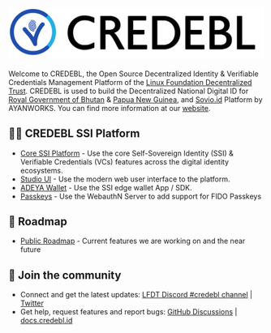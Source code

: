 ## ![CREDEBL Logo](https://github.com/credebl/.github/raw/main/logo.svg)

Welcome to CREDEBL, the Open Source Decentralized Identity & Verifiable Credentials Management Platform of the [Linux Foundation Decentralized Trust](https://www.lfdecentralizedtrust.org).
CREDEBL is used to build the Decentralized National Digital ID for [Royal Government of Bhutan](https://www.bhutanndi.com) & [Papua New Guinea](https://www.biometricupdate.com/202410/papua-new-guinea-advances-digital-id-wallet-and-govt-platform-to-pilot), and [Sovio.id](https://sovio.id) Platform by AYANWORKS.
You can find more information at our [website](https://credebl.id).

## 🙋‍♀️ CREDEBL SSI Platform

* [Core SSI Platform](https://github.com/credebl/platform) - Use the core Self-Sovereign Identity (SSI) & Verifiable Credentials (VCs) features across the digital identity ecosystems.
* [Studio UI](https://github.com/credebl/studio) - Use the modern web user interface to the platform.
* [ADEYA Wallet](https://github.com/credebl/adeya-wallet) - Use the SSI edge wallet App / SDK.
* [Passkeys](https://github.com/credebl/webauthn-server) - Use the WebauthN Server to add support for FIDO Passkeys

## 🌈 Roadmap

* [Public Roadmap](https://github.com/orgs/credebl/projects/5) - Current features we are working on and the near future

## 🧙 Join the community

* Connect and get the latest updates: <a href="https://discord.com/channels/905194001349627914/1331657363161219082">LFDT Discord #credebl channel</a> | <a href="https://twitter.com/credebl" target="_blank">Twitter</a>
* Get help, request features and report bugs: <a href="https://github.com/orgs/credebl/discussions" target="_blank">GitHub Discussions</a> | <a href="https://docs.credebl.id" target="_blank">docs.credebl.id</a>
